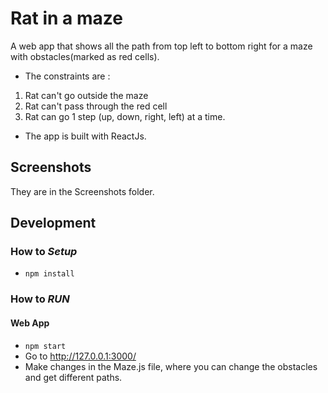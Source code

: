 # Rat in a maze

A web app that shows all the path from top left to bottom right for a maze with obstacles(marked as red cells).

- The constraints are :
1. Rat can't go outside the maze
2. Rat can't pass through the red cell
3. Rat can go 1 step (up, down, right, left) at a time.

- The app is built with ReactJs.

## Screenshots

They are in the Screenshots folder.

## Development
### How to <i>Setup</i>
 - `npm install`

 
### How to <i>RUN</i>
#### Web App
 - `npm start`
 - Go to http://127.0.0.1:3000/
 - Make changes in the Maze.js file, where you can change the obstacles and get different paths.
